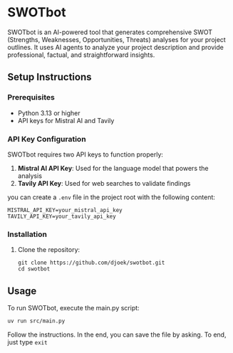 # SWOTbot

SWOTbot is an AI-powered tool that generates comprehensive SWOT (Strengths, Weaknesses, Opportunities, Threats) analyses for your project outlines. It uses AI agents to analyze your project description and provide professional, factual, and straightforward insights.

## Setup Instructions

### Prerequisites

- Python 3.13 or higher
- API keys for Mistral AI and Tavily


### API Key Configuration

SWOTbot requires two API keys to function properly:

1. **Mistral AI API Key**: Used for the language model that powers the analysis
2. **Tavily API Key**: Used for web searches to validate findings

you can create a `.env` file in the project root with the following content:

```
MISTRAL_API_KEY=your_mistral_api_key
TAVILY_API_KEY=your_tavily_api_key
```

### Installation

1. Clone the repository:
   ```
   git clone https://github.com/djoek/swotbot.git
   cd swotbot
   ```

## Usage

To run SWOTbot, execute the main.py script:

```bash
uv run src/main.py
```

Follow the instructions. In the end, you can save the file by asking.  To end, just type `exit`

